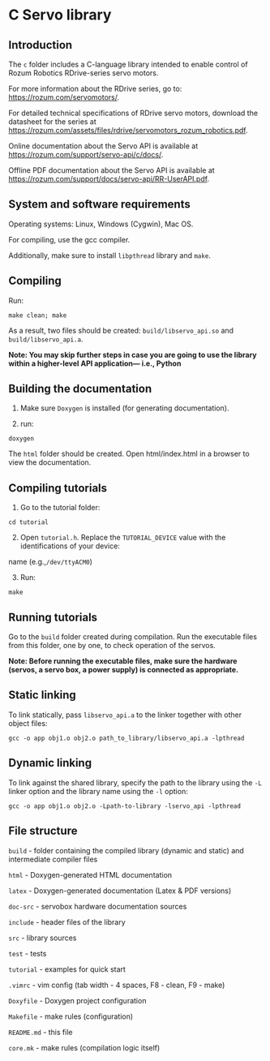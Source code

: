 # C Servo library

## Introduction

The `c` folder includes a C-language library intended to enable control of Rozum Robotics RDrive-series servo motors.
   
For more information about the RDrive series, go to: https://rozum.com/servomotors/.
    
For detailed technical specifications of RDrive servo motors, download the datasheet for the series at https://rozum.com/assets/files/rdrive/servomotors_rozum_robotics.pdf.
    
Online documentation about the Servo API is available at https://rozum.com/support/servo-api/c/docs/.

Offline PDF documentation about the Servo API is available at https://rozum.com/support/docs/servo-api/RR-UserAPI.pdf.
    
## System and software requirements

Operating systems: Linux, Windows (Cygwin), Mac OS.
   
For compiling, use the gcc compiler.
   
Additionally, make sure to install `libpthread` library and `make`.

## Compiling

Run:
    
`make clean; make`
        
As a result, two files should be created: `build/libservo_api.so` and `build/libservo_api.a`.

**Note: You may skip further steps in case you are going to use the library within a higher-level API application— i.e., Python**

## Building the documentation

1. Make sure `Doxygen` is installed (for generating documentation).

2. run:
    
`doxygen`
        
The `html` folder should be created. Open html/index.html in a browser to view the documentation.

## Compiling tutorials

1. Go to the tutorial folder:
    
`cd tutorial`
        
2. Open `tutorial.h`. Replace the `TUTORIAL_DEVICE` value with the identifications of your device:
    
name (e.g.,`/dev/ttyACM0`)
        
3. Run:
    
`make`

## Running tutorials

Go to the `build` folder created during compilation. Run the executable files from this folder, one by one, to check operation of the servos.

**Note: Before running the executable files, make sure the hardware (servos, a servo box, a power supply) is connected as appropriate.**

## Static linking

To link statically, pass `libservo_api.a` to the linker together with other object files:
    
`gcc -o app obj1.o obj2.o path_to_library/libservo_api.a -lpthread`
        
## Dynamic linking

To link against the shared library, specify the path to the library using the `-L` linker option and the library name using the `-l` option:
    
`gcc -o app obj1.o obj2.o -Lpath-to-library -lservo_api -lpthread`
        
## File structure

`build` - folder containing the compiled library (dynamic and static) and intermediate compiler files
        
`html` - Doxygen-generated HTML documentation

`latex` - Doxygen-generated documentation (Latex & PDF versions)

`doc-src` - servobox hardware documentation sources
    
`include` - header files of the library
    
`src` - library sources
    
`test` - tests
    
`tutorial` - examples for quick start
    
`.vimrc` - vim config (tab width - 4 spaces, F8 - clean, F9 - make)
    
`Doxyfile` - Doxygen project configuration
    
`Makefile` - make rules (configuration)
    
`README.md` - this file
    
`core.mk` - make rules (compilation logic itself)
